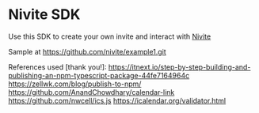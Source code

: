 # Nivite SDK
Use this SDK to create your own invite and interact with [Nivite](nivite.com)

Sample at https://github.com/nivite/example1.git


References used [thank you!]:
https://itnext.io/step-by-step-building-and-publishing-an-npm-typescript-package-44fe7164964c
https://zellwk.com/blog/publish-to-npm/
https://github.com/AnandChowdhary/calendar-link
https://github.com/nwcell/ics.js
https://icalendar.org/validator.html